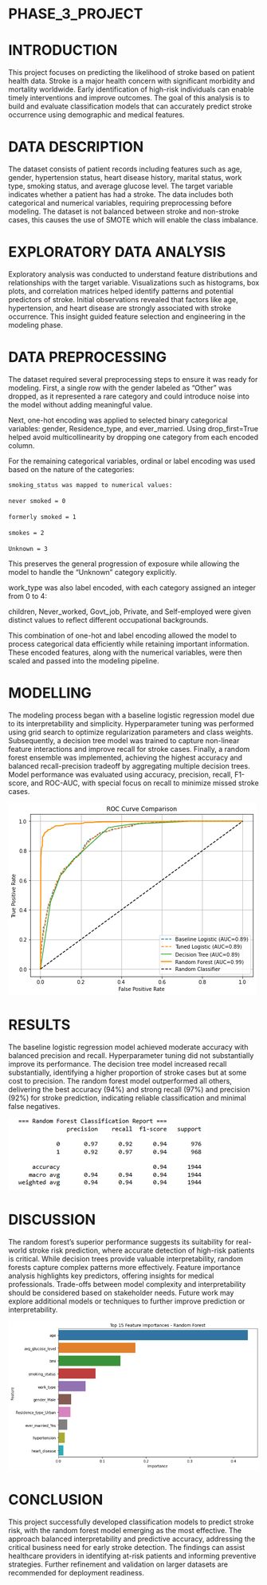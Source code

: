 # PHASE_3_PROJECT


# INTRODUCTION
This project focuses on predicting the likelihood of stroke based on patient health data. Stroke is a major health concern with significant morbidity and mortality worldwide. Early identification of high-risk individuals can enable timely interventions and improve outcomes. The goal of this analysis is to build and evaluate classification models that can accurately predict stroke occurrence using demographic and medical features.


# DATA DESCRIPTION
The dataset consists of patient records including features such as age, gender, hypertension status, heart disease history, marital status, work type, smoking status, and average glucose level. The target variable indicates whether a patient has had a stroke. The data includes both categorical and numerical variables, requiring preprocessing before modeling. The dataset is not balanced between stroke and non-stroke cases, this causes the use of SMOTE which will enable the class imbalance.


# EXPLORATORY DATA ANALYSIS
Exploratory analysis was conducted to understand feature distributions and relationships with the target variable. Visualizations such as histograms, box plots, and correlation matrices helped identify patterns and potential predictors of stroke. Initial observations revealed that factors like age, hypertension, and heart disease are strongly associated with stroke occurrence. This insight guided feature selection and engineering in the modeling phase.



# DATA PREPROCESSING
The dataset required several preprocessing steps to ensure it was ready for modeling. First, a single row with the gender labeled as “Other” was dropped, as it represented a rare category and could introduce noise into the model without adding meaningful value.

Next, one-hot encoding was applied to selected binary categorical variables: gender, Residence_type, and ever_married. Using drop_first=True helped avoid multicollinearity by dropping one category from each encoded column.

For the remaining categorical variables, ordinal or label encoding was used based on the nature of the categories:

    smoking_status was mapped to numerical values:

    never smoked = 0

    formerly smoked = 1

    smokes = 2

    Unknown = 3
This preserves the general progression of exposure while allowing the model to handle the “Unknown” category explicitly.

work_type was also label encoded, with each category assigned an integer from 0 to 4:

children, Never_worked, Govt_job, Private, and Self-employed were given distinct values to reflect different occupational backgrounds.

This combination of one-hot and label encoding allowed the model to process categorical data efficiently while retaining important information. These encoded features, along with the numerical variables, were then scaled and passed into the modeling pipeline.


# MODELLING

The modeling process began with a baseline logistic regression model due to its interpretability and simplicity. Hyperparameter tuning was performed using grid search to optimize regularization parameters and class weights. Subsequently, a decision tree model was trained to capture non-linear feature interactions and improve recall for stroke cases. Finally, a random forest ensemble was implemented, achieving the highest accuracy and balanced recall-precision tradeoff by aggregating multiple decision trees. Model performance was evaluated using accuracy, precision, recall, F1-score, and ROC-AUC, with special focus on recall to minimize missed stroke cases.

!["ROC"](ROC.png)



# RESULTS
The baseline logistic regression model achieved moderate accuracy with balanced precision and recall. Hyperparameter tuning did not substantially improve its performance. The decision tree model increased recall substantially, identifying a higher proportion of stroke cases but at some cost to precision. The random forest model outperformed all others, delivering the best accuracy (94%) and strong recall (97%) and precision (92%) for stroke prediction, indicating reliable classification and minimal false negatives.

!["Random Forest Classifier"](RandomForestReport.PNG)


# DISCUSSION
The random forest’s superior performance suggests its suitability for real-world stroke risk prediction, where accurate detection of high-risk patients is critical. While decision trees provide valuable interpretability, random forests capture complex patterns more effectively. Feature importance analysis highlights key predictors, offering insights for medical professionals. Trade-offs between model complexity and interpretability should be considered based on stakeholder needs. Future work may explore additional models or techniques to further improve prediction or interpretability.

!["Feature Importance"](FeatureImportance.png)


# CONCLUSION
This project successfully developed classification models to predict stroke risk, with the random forest model emerging as the most effective. The approach balanced interpretability and predictive accuracy, addressing the critical business need for early stroke detection. The findings can assist healthcare providers in identifying at-risk patients and informing preventive strategies. Further refinement and validation on larger datasets are recommended for deployment readiness.


